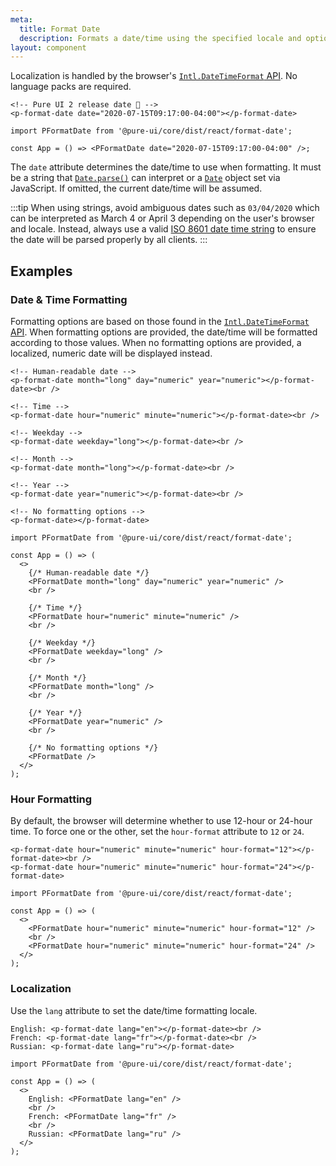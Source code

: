 ```yaml
---
meta:
  title: Format Date
  description: Formats a date/time using the specified locale and options.
layout: component
---
```


Localization is handled by the browser's [`Intl.DateTimeFormat` API](https://developer.mozilla.org/en-US/docs/Web/JavaScript/Reference/Global_Objects/Intl/DateTimeFormat). No language packs are required.

```html:preview
<!-- Pure UI 2 release date 🎉 -->
<p-format-date date="2020-07-15T09:17:00-04:00"></p-format-date>
```

```jsx:react
import PFormatDate from '@pure-ui/core/dist/react/format-date';

const App = () => <PFormatDate date="2020-07-15T09:17:00-04:00" />;
```

The `date` attribute determines the date/time to use when formatting. It must be a string that [`Date.parse()`](https://developer.mozilla.org/en-US/docs/Web/JavaScript/Reference/Global_Objects/Date/parse) can interpret or a [`Date`](https://developer.mozilla.org/en-US/docs/Web/JavaScript/Reference/Global_Objects/Date) object set via JavaScript. If omitted, the current date/time will be assumed.

:::tip
When using strings, avoid ambiguous dates such as `03/04/2020` which can be interpreted as March 4 or April 3 depending on the user's browser and locale. Instead, always use a valid [ISO 8601 date time string](https://developer.mozilla.org/en-US/docs/Web/JavaScript/Reference/Global_Objects/Date/parse#Date_Time_String_Format) to ensure the date will be parsed properly by all clients.
:::

## Examples

### Date & Time Formatting

Formatting options are based on those found in the [`Intl.DateTimeFormat` API](https://developer.mozilla.org/en-US/docs/Web/JavaScript/Reference/Global_Objects/Intl/DateTimeFormat). When formatting options are provided, the date/time will be formatted according to those values. When no formatting options are provided, a localized, numeric date will be displayed instead.

```html:preview
<!-- Human-readable date -->
<p-format-date month="long" day="numeric" year="numeric"></p-format-date><br />

<!-- Time -->
<p-format-date hour="numeric" minute="numeric"></p-format-date><br />

<!-- Weekday -->
<p-format-date weekday="long"></p-format-date><br />

<!-- Month -->
<p-format-date month="long"></p-format-date><br />

<!-- Year -->
<p-format-date year="numeric"></p-format-date><br />

<!-- No formatting options -->
<p-format-date></p-format-date>
```

```jsx:react
import PFormatDate from '@pure-ui/core/dist/react/format-date';

const App = () => (
  <>
    {/* Human-readable date */}
    <PFormatDate month="long" day="numeric" year="numeric" />
    <br />

    {/* Time */}
    <PFormatDate hour="numeric" minute="numeric" />
    <br />

    {/* Weekday */}
    <PFormatDate weekday="long" />
    <br />

    {/* Month */}
    <PFormatDate month="long" />
    <br />

    {/* Year */}
    <PFormatDate year="numeric" />
    <br />

    {/* No formatting options */}
    <PFormatDate />
  </>
);
```

### Hour Formatting

By default, the browser will determine whether to use 12-hour or 24-hour time. To force one or the other, set the `hour-format` attribute to `12` or `24`.

```html:preview
<p-format-date hour="numeric" minute="numeric" hour-format="12"></p-format-date><br />
<p-format-date hour="numeric" minute="numeric" hour-format="24"></p-format-date>
```

```jsx:react
import PFormatDate from '@pure-ui/core/dist/react/format-date';

const App = () => (
  <>
    <PFormatDate hour="numeric" minute="numeric" hour-format="12" />
    <br />
    <PFormatDate hour="numeric" minute="numeric" hour-format="24" />
  </>
);
```

### Localization

Use the `lang` attribute to set the date/time formatting locale.

```html:preview
English: <p-format-date lang="en"></p-format-date><br />
French: <p-format-date lang="fr"></p-format-date><br />
Russian: <p-format-date lang="ru"></p-format-date>
```

```jsx:react
import PFormatDate from '@pure-ui/core/dist/react/format-date';

const App = () => (
  <>
    English: <PFormatDate lang="en" />
    <br />
    French: <PFormatDate lang="fr" />
    <br />
    Russian: <PFormatDate lang="ru" />
  </>
);
```
